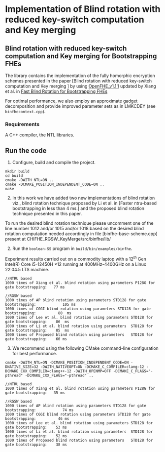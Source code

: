 Implementation of Blind rotation with reduced key-switch computation and Key merging 
====================================================================================

## Blind rotation with reduced key-switch computation and Key merging for Bootstrapping FHEs
The library contains the implementation of the fully homorphic encryption schemes presented in the paper [Blind rotation with reduced key-switch computation and Key merging ]
by using [OpenFHE_v1.1.1](https://github.com/openfheorg/openfhe-development/releases/tag/v1.1.1) updated by Xiang et al. in [Fast Blind Rotation for Bootstrapping FHEs](https://eprint.iacr.org/2023/1564) 

For optimal performance, we also employ an approximate gadget decomposition and provide improved parameter sets as in LMKCDEY (see `binfhecontext.cpp`).
### Requirements
A C++ compiler, the NTL libraries.

## Run the code
1. Configure, build and compile the project.
```
mkdir build
cd build
cmake -DWITH_NTL=ON .. 
cmake -DCMAKE_POSITION_INDEPENDENT_CODE=ON ..
make 
```
2. In this work we have added two new implementations of blind rotation viz., blind rotation technique proposed by Li et al. in [Faster ntru-based bootstrapping in less than 4 ms.] 
and the proposed blind rotation technique presented in this paper.
 
To run the desired blind rotation technique please uncomment one of the line number 1012 and/or 1015 and/or 1018 based on the desired blind rotation computation needed
accordingly in file [binfhe-base-scheme.cpp] present at CHIFHE_RGSW_KeyMerge/src/binfhe/lib/


2. Run the `boolean-SS` program in `build/bin/examples/binfhe`.
   
Experiment results carried out on a commodity laptop with a $12^{th}$ Gen Intel(R) Core $i5$-12450H  $\times 12$ running at 400MHz-$4400$GHz on a Linux 22.04.5 LTS machine.
 ```
//NTRU based 
1000 times of Xiang et al. blind rotation using parameters P128G for gate bootstrapping:   77 ms

//RGSW based
1000 times of AP blind rotation using parameters STD128 for gate bootstrapping:            105 ms  
1000 times of CGGI blind rotation using parameters STD128 for gate bootstrapping:          80  ms  
1000 times of Lee et al. blind rotation using parameters STD128 for gate bootstrapping:    86  ms  
1000 times of Li et al. blind rotation using parameters  STD128 for gate bootstrapping:    85  ms  
1000 times of Proposed blind rotation using parameters   STD128 for gate bootstrapping:    60 ms   
```

3. We recommend using the following CMake command-line configuration for best performance.
```
cmake -DWITH_NTL=ON -DCMAKE_POSITION_INDEPENDENT_CODE=ON -DNATIVE_SIZE=32 -DWITH_NATIVEOPT=ON -DCMAKE_C_COMPILER=clang-12 -DCMAKE_CXX_COMPILER=clang++-12 -DWITH_OPENMP=OFF -DCMAKE_C_FLAGS="-pthread" -DCMAKE_CXX_FLAGS="-pthread" .. 

//NTRU based 
1000 times of Xiang et al. blind rotation using parameters P128G for gate bootstrapping:   35 ms

//RGSW based
1000 times of AP blind rotation using parameters STD128 for gate bootstrapping:            74 ms
1000 times of CGGI blind rotation using parameters STD128 for gate bootstrapping:          46 ms
1000 times of Lee et al. blind rotation using parameters STD128 for gate bootstrapping:    53 ms
1000 times of Li et al. blind rotation using parameters  STD128 for gate bootstrapping:    52 ms
1000 times of Proposed blind rotation using parameters   STD128 for gate bootstrapping:    38 ms 